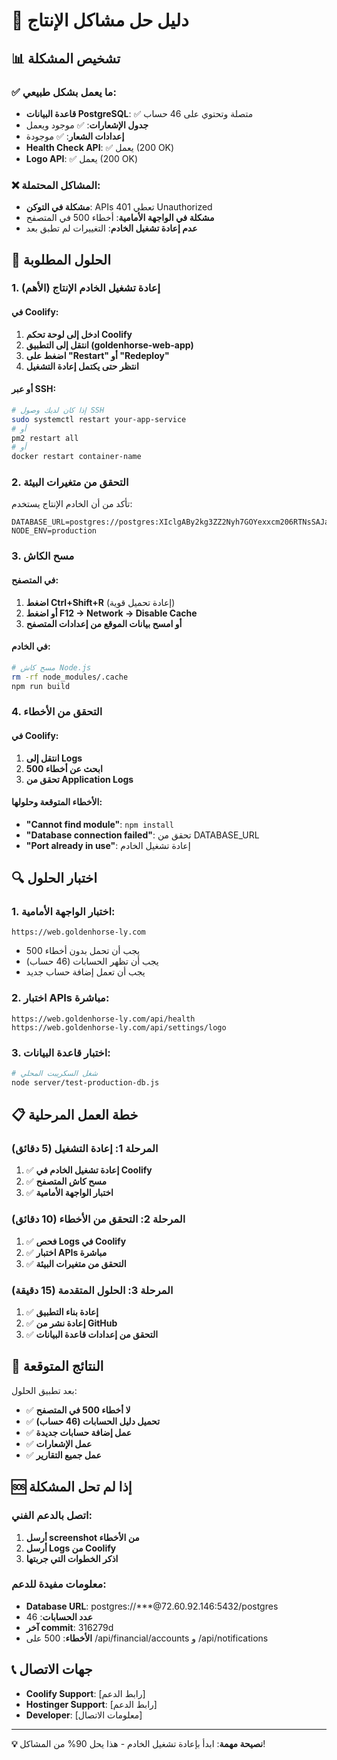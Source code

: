 # 🔧 دليل حل مشاكل الإنتاج

## 📊 تشخيص المشكلة

### ✅ ما يعمل بشكل طبيعي:
- **قاعدة البيانات PostgreSQL**: ✅ متصلة وتحتوي على 46 حساب
- **جدول الإشعارات**: ✅ موجود ويعمل
- **إعدادات الشعار**: ✅ موجودة
- **Health Check API**: ✅ يعمل (200 OK)
- **Logo API**: ✅ يعمل (200 OK)

### ❌ المشاكل المحتملة:
- **مشكلة في التوكن**: APIs تعطي 401 Unauthorized
- **مشكلة في الواجهة الأمامية**: أخطاء 500 في المتصفح
- **عدم إعادة تشغيل الخادم**: التغييرات لم تطبق بعد

## 🚀 الحلول المطلوبة

### 1. إعادة تشغيل الخادم الإنتاج (الأهم)

#### في Coolify:
1. **ادخل إلى لوحة تحكم Coolify**
2. **انتقل إلى التطبيق (goldenhorse-web-app)**
3. **اضغط على "Restart" أو "Redeploy"**
4. **انتظر حتى يكتمل إعادة التشغيل**

#### أو عبر SSH:
```bash
# إذا كان لديك وصول SSH
sudo systemctl restart your-app-service
# أو
pm2 restart all
# أو
docker restart container-name
```

### 2. التحقق من متغيرات البيئة

تأكد من أن الخادم الإنتاج يستخدم:
```env
DATABASE_URL=postgres://postgres:XIclgABy2kg3ZZ2Nyh7GOYexxcm206RTNsSAJavhbF4ukgMfDiNqXSOhy8SIALUP@72.60.92.146:5432/postgres
NODE_ENV=production
```

### 3. مسح الكاش

#### في المتصفح:
1. **اضغط Ctrl+Shift+R** (إعادة تحميل قوية)
2. **أو اضغط F12 → Network → Disable Cache**
3. **أو امسح بيانات الموقع من إعدادات المتصفح**

#### في الخادم:
```bash
# مسح كاش Node.js
rm -rf node_modules/.cache
npm run build
```

### 4. التحقق من الأخطاء

#### في Coolify:
1. **انتقل إلى Logs**
2. **ابحث عن أخطاء 500**
3. **تحقق من Application Logs**

#### الأخطاء المتوقعة وحلولها:
- **"Cannot find module"**: `npm install`
- **"Database connection failed"**: تحقق من DATABASE_URL
- **"Port already in use"**: إعادة تشغيل الخادم

## 🔍 اختبار الحلول

### 1. اختبار الواجهة الأمامية:
```
https://web.goldenhorse-ly.com
```
- يجب أن تحمل بدون أخطاء 500
- يجب أن تظهر الحسابات (46 حساب)
- يجب أن تعمل إضافة حساب جديد

### 2. اختبار APIs مباشرة:
```
https://web.goldenhorse-ly.com/api/health
https://web.goldenhorse-ly.com/api/settings/logo
```

### 3. اختبار قاعدة البيانات:
```bash
# شغل السكريبت المحلي
node server/test-production-db.js
```

## 📋 خطة العمل المرحلية

### المرحلة 1: إعادة التشغيل (5 دقائق)
1. ✅ **إعادة تشغيل الخادم في Coolify**
2. ✅ **مسح كاش المتصفح**
3. ✅ **اختبار الواجهة الأمامية**

### المرحلة 2: التحقق من الأخطاء (10 دقائق)
1. ✅ **فحص Logs في Coolify**
2. ✅ **اختبار APIs مباشرة**
3. ✅ **التحقق من متغيرات البيئة**

### المرحلة 3: الحلول المتقدمة (15 دقيقة)
1. ✅ **إعادة بناء التطبيق**
2. ✅ **إعادة نشر من GitHub**
3. ✅ **التحقق من إعدادات قاعدة البيانات**

## 🎯 النتائج المتوقعة

بعد تطبيق الحلول:
- ✅ **لا أخطاء 500 في المتصفح**
- ✅ **تحميل دليل الحسابات (46 حساب)**
- ✅ **عمل إضافة حسابات جديدة**
- ✅ **عمل الإشعارات**
- ✅ **عمل جميع التقارير**

## 🆘 إذا لم تحل المشكلة

### اتصل بالدعم الفني:
1. **أرسل screenshot من الأخطاء**
2. **أرسل Logs من Coolify**
3. **اذكر الخطوات التي جربتها**

### معلومات مفيدة للدعم:
- **Database URL**: postgres://***@72.60.92.146:5432/postgres
- **عدد الحسابات**: 46
- **آخر commit**: 316279d
- **الأخطاء**: 500 على /api/financial/accounts و /api/notifications

## 📞 جهات الاتصال

- **Coolify Support**: [رابط الدعم]
- **Hostinger Support**: [رابط الدعم]
- **Developer**: [معلومات الاتصال]

---

**💡 نصيحة مهمة**: ابدأ بإعادة تشغيل الخادم - هذا يحل 90% من المشاكل!
